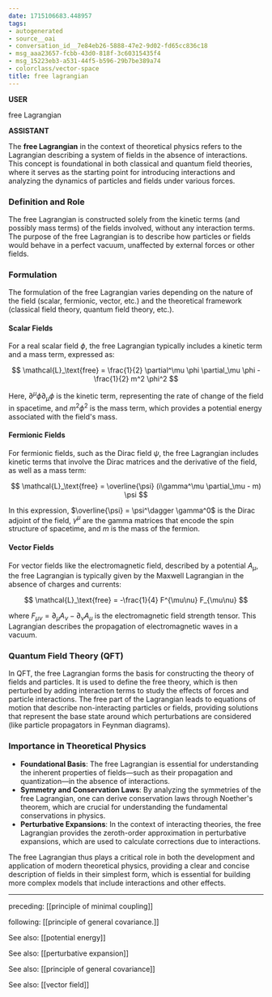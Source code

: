 ```yaml
---
date: 1715106683.448957
tags:
- autogenerated
- source__oai
- conversation_id__7e84eb26-5888-47e2-9d02-fd65cc836c18
- msg_aaa23657-fcbb-43d0-818f-3c60315435f4
- msg_15223eb3-a531-44f5-b596-29b7be389a74
- colorclass/vector-space
title: free lagrangian
---
```


**USER**

free Lagrangian


**ASSISTANT**

The **free Lagrangian** in the context of theoretical physics refers to the Lagrangian describing a system of fields in the absence of interactions. This concept is foundational in both classical and quantum field theories, where it serves as the starting point for introducing interactions and analyzing the dynamics of particles and fields under various forces.

### Definition and Role

The free Lagrangian is constructed solely from the kinetic terms (and possibly mass terms) of the fields involved, without any interaction terms. The purpose of the free Lagrangian is to describe how particles or fields would behave in a perfect vacuum, unaffected by external forces or other fields.

### Formulation

The formulation of the free Lagrangian varies depending on the nature of the field (scalar, fermionic, vector, etc.) and the theoretical framework (classical field theory, quantum field theory, etc.).

#### Scalar Fields

For a real scalar field $\phi$, the free Lagrangian typically includes a kinetic term and a mass term, expressed as:

$$ \mathcal{L}_\text{free} = \frac{1}{2} \partial^\mu \phi \partial_\mu \phi - \frac{1}{2} m^2 \phi^2 $$

Here, $\partial^\mu \phi \partial_\mu \phi$ is the kinetic term, representing the rate of change of the field in spacetime, and $m^2 \phi^2$ is the mass term, which provides a potential energy associated with the field's mass.

#### Fermionic Fields

For fermionic fields, such as the Dirac field $\psi$, the free Lagrangian includes kinetic terms that involve the Dirac matrices and the derivative of the field, as well as a mass term:

$$ \mathcal{L}_\text{free} = \overline{\psi} (i\gamma^\mu \partial_\mu - m) \psi $$

In this expression, $\overline{\psi} = \psi^\dagger \gamma^0$ is the Dirac adjoint of the field, $\gamma^\mu$ are the gamma matrices that encode the spin structure of spacetime, and $m$ is the mass of the fermion.

#### Vector Fields

For vector fields like the electromagnetic field, described by a potential $A_\mu$, the free Lagrangian is typically given by the Maxwell Lagrangian in the absence of charges and currents:

$$ \mathcal{L}_\text{free} = -\frac{1}{4} F^{\mu\nu} F_{\mu\nu} $$

where $F_{\mu\nu} = \partial_\mu A_\nu - \partial_\nu A_\mu$ is the electromagnetic field strength tensor. This Lagrangian describes the propagation of electromagnetic waves in a vacuum.

### Quantum Field Theory (QFT)

In QFT, the free Lagrangian forms the basis for constructing the theory of fields and particles. It is used to define the free theory, which is then perturbed by adding interaction terms to study the effects of forces and particle interactions. The free part of the Lagrangian leads to equations of motion that describe non-interacting particles or fields, providing solutions that represent the base state around which perturbations are considered (like particle propagators in Feynman diagrams).

### Importance in Theoretical Physics

- **Foundational Basis**: The free Lagrangian is essential for understanding the inherent properties of fields—such as their propagation and quantization—in the absence of interactions.
- **Symmetry and Conservation Laws**: By analyzing the symmetries of the free Lagrangian, one can derive conservation laws through Noether's theorem, which are crucial for understanding the fundamental conservations in physics.
- **Perturbative Expansions**: In the context of interacting theories, the free Lagrangian provides the zeroth-order approximation in perturbative expansions, which are used to calculate corrections due to interactions.

The free Lagrangian thus plays a critical role in both the development and application of modern theoretical physics, providing a clear and concise description of fields in their simplest form, which is essential for building more complex models that include interactions and other effects.


---

preceding: [[principle of minimal coupling]]  


following: [[principle of general covariance.]]

See also: [[potential energy]]


See also: [[perturbative expansion]]


See also: [[principle of general covariance]]


See also: [[vector field]]
